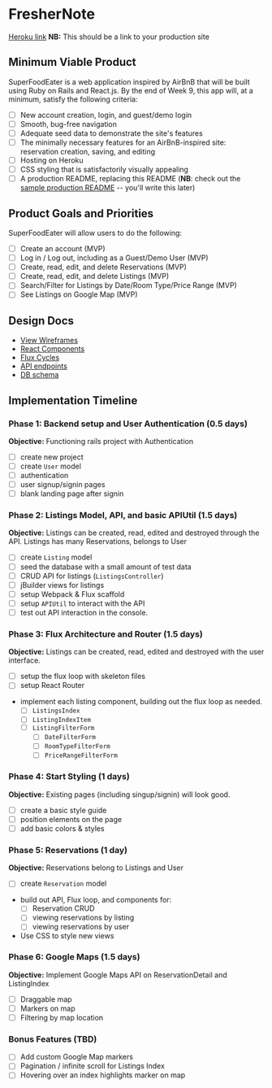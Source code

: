 # FresherNote

[Heroku link][heroku] **NB:** This should be a link to your production site

[heroku]: http://www.herokuapp.com

## Minimum Viable Product

SuperFoodEater is a web application inspired by AirBnB that will be built using Ruby on Rails and React.js.  By the end of Week 9, this app will, at a minimum, satisfy the following criteria:

- [ ] New account creation, login, and guest/demo login
- [ ] Smooth, bug-free navigation
- [ ] Adequate seed data to demonstrate the site's features
- [ ] The minimally necessary features for an AirBnB-inspired site: reservation creation, saving, and editing
- [ ] Hosting on Heroku
- [ ] CSS styling that is satisfactorily visually appealing
- [ ] A production README, replacing this README (**NB**: check out the [sample production README](https://github.com/appacademy/sample-project-proposal/blob/master/docs/production_readme.md) -- you'll write this later)

## Product Goals and Priorities

SuperFoodEater will allow users to do the following:

<!-- This is a Markdown checklist. Use it to keep track of your
progress. Put an x between the brackets for a checkmark: [x] -->

- [ ] Create an account (MVP)
- [ ] Log in / Log out, including as a Guest/Demo User (MVP)
- [ ] Create, read, edit, and delete Reservations (MVP)
- [ ] Create, read, edit, and delete Listings (MVP)
- [ ] Search/Filter for Listings by Date/Room Type/Price Range (MVP)
- [ ] See Listings on Google Map (MVP)

## Design Docs
* [View Wireframes][views]
* [React Components][components]
* [Flux Cycles][flux-cycles]
* [API endpoints][api-endpoints]
* [DB schema][schema]

[views]: ./docs/views.md
[components]: ./docs/components.md
[flux-cycles]: ./docs/flux-cycles.md
[api-endpoints]: ./docs/api-endpoints.md
[schema]: ./docs/schema.md

## Implementation Timeline

### Phase 1: Backend setup and User Authentication (0.5 days)

**Objective:** Functioning rails project with Authentication

- [ ] create new project
- [ ] create `User` model
- [ ] authentication
- [ ] user signup/signin pages
- [ ] blank landing page after signin

### Phase 2: Listings Model, API, and basic APIUtil (1.5 days)

**Objective:** Listings can be created, read, edited and destroyed through
the API.  Listings has many Reservations, belongs to User

- [ ] create `Listing` model
- [ ] seed the database with a small amount of test data
- [ ] CRUD API for listings (`ListingsController`)
- [ ] jBuilder views for listings
- [ ] setup Webpack & Flux scaffold
- [ ] setup `APIUtil` to interact with the API
- [ ] test out API interaction in the console.

### Phase 3: Flux Architecture and Router (1.5 days)

**Objective:** Listings can be created, read, edited and destroyed with the user interface.

- [ ] setup the flux loop with skeleton files
- [ ] setup React Router
- implement each listing component, building out the flux loop as needed.
  - [ ] `ListingsIndex`
  - [ ] `ListingIndexItem`
  - [ ] `ListingFilterForm`
    - [ ] `DateFilterForm`
    - [ ] `RoomTypeFilterForm`
    - [ ] `PriceRangeFilterForm`

### Phase 4: Start Styling (1 days)

**Objective:** Existing pages (including singup/signin) will look good.

- [ ] create a basic style guide
- [ ] position elements on the page
- [ ] add basic colors & styles

### Phase 5: Reservations (1 day)

**Objective:** Reservations belong to Listings and User

- [ ] create `Reservation` model
- build out API, Flux loop, and components for:
  - [ ] Reservation CRUD
  - [ ] viewing reservations by listing
  - [ ] viewing reservations by user

- Use CSS to style new views

### Phase 6: Google Maps (1.5 days)

**Objective:** Implement Google Maps API on ReservationDetail and ListingIndex

- [ ] Draggable map
- [ ] Markers on map
- [ ] Filtering by map location

### Bonus Features (TBD)
- [ ] Add custom Google Map markers
- [ ] Pagination / infinite scroll for Listings Index
- [ ] Hovering over an index highlights marker on map

[phase-one]: ./docs/phases/phase1.md
[phase-two]: ./docs/phases/phase2.md
[phase-three]: ./docs/phases/phase3.md
[phase-four]: ./docs/phases/phase4.md
[phase-five]: ./docs/phases/phase5.md
